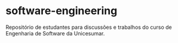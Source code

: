 # software-engineering
Repositório de estudantes para discussões e trabalhos do curso de Engenharia de Software da Unicesumar.
